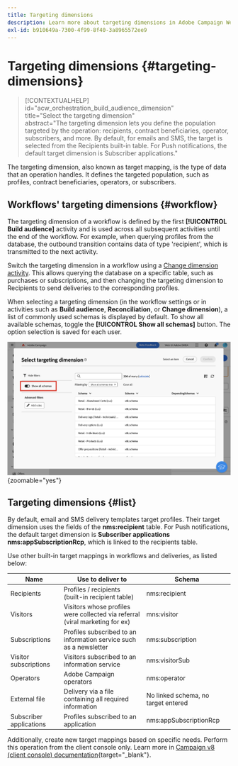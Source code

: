 ```yaml
---
title: Targeting dimensions
description: Learn more about targeting dimensions in Adobe Campaign Web
exl-id: b910649a-7300-4f99-8f40-3a8965572ee9
---
```

# Targeting dimensions {#targeting-dimensions}

>[!CONTEXTUALHELP]  
>id="acw_orchestration_build_audience_dimension"  
>title="Select the targeting dimension"  
>abstract="The targeting dimension lets you define the population targeted by the operation: recipients, contract beneficiaries, operator, subscribers, and more. By default, for emails and SMS, the target is selected from the Recipients built-in table. For Push notifications, the default target dimension is Subscriber applications."

The targeting dimension, also known as target mapping, is the type of data that an operation handles. It defines the targeted population, such as profiles, contract beneficiaries, operators, or subscribers.

## Workflows' targeting dimensions {#workflow}

The targeting dimension of a workflow is defined by the first **[!UICONTROL Build audience]** activity and is used across all subsequent activities until the end of the workflow. For example, when querying profiles from the database, the outbound transition contains data of type 'recipient', which is transmitted to the next activity.

Switch the targeting dimension in a workflow using a [Change dimension activity](../workflows/activities/change-dimension.md). This allows querying the database on a specific table, such as purchases or subscriptions, and then changing the targeting dimension to Recipients to send deliveries to the corresponding profiles.

When selecting a targeting dimension (in the workflow settings or in activities such as **Build audience**, **Reconciliation**, or **Change dimension**), a list of commonly used schemas is displayed by default. To show all available schemas, toggle the **[!UICONTROL Show all schemas]** button. The option selection is saved for each user.

![Screenshot showing the targeting dimension interface with the "Show all schemas" button enabled.](assets/targeting-dimension-show-all.png){zoomable="yes"}

## Targeting dimensions {#list}

By default, email and SMS delivery templates target profiles. Their target dimension uses the fields of the **nms:recipient** table. For Push notifications, the default target dimension is **Subscriber applications nms:appSubscriptionRcp**, which is linked to the recipients table.

Use other built-in target mappings in workflows and deliveries, as listed below:

| Name                  | Use to deliver to                                     | Schema                 |
|-----------------------|-------------------------------------------------------|-------------------------|
| Recipients            | Profiles / recipients (built-in recipient table)      | nms:recipient           |
| Visitors              | Visitors whose profiles were collected via referral (viral marketing for ex)    | mns:visitor |
| Subscriptions         | Profiles subscribed to an information service such as a newsletter | nms:subscription |
| Visitor subscriptions | Visitors subscribed to an information service         | nms:visitorSub          |
| Operators             | Adobe Campaign operators                              | nms:operator            |
| External file         | Delivery via a file containing all required information | No linked schema, no target entered |
| Subscriber applications | Profiles subscribed to an application               | nms:appSubscriptionRcp  |

Additionally, create new target mappings based on specific needs. Perform this operation from the client console only. Learn more in [Campaign v8 (client console) documentation](https://experienceleague.adobe.com/docs/campaign/campaign-v8/audience/add-profiles/target-mappings.html#new-mapping){target="_blank"}.